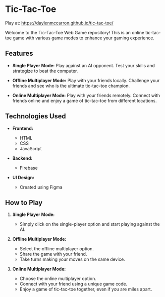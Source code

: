 # Tic-Tac-Toe 
Play at: https://daylenmccarron.github.io/tic-tac-toe/

Welcome to the Tic-Tac-Toe Web Game repository! This is an online tic-tac-toe game with various game modes to enhance your gaming experience.

## Features

- **Single Player Mode:**
  Play against an AI opponent. Test your skills and strategize to beat the computer.

- **Offline Multiplayer Mode:**
  Play with your friends locally. Challenge your friends and see who is the ultimate tic-tac-toe champion.

- **Online Multiplayer Mode:**
  Play with your friends remotely. Connect with friends online and enjoy a game of tic-tac-toe from different locations.

## Technologies Used

- **Frontend:**
  - HTML
  - CSS
  - JavaScript

- **Backend:**
  - Firebase

- **UI Design:**
  - Created using Figma

## How to Play

1. **Single Player Mode:**
   - Simply click on the single-player option and start playing against the AI.

2. **Offline Multiplayer Mode:**
   - Select the offline multiplayer option.
   - Share the game with your friend.
   - Take turns making your moves on the same device.

3. **Online Multiplayer Mode:**
   - Choose the online multiplayer option.
   - Connect with your friend using a unique game code.
   - Enjoy a game of tic-tac-toe together, even if you are miles apart.
